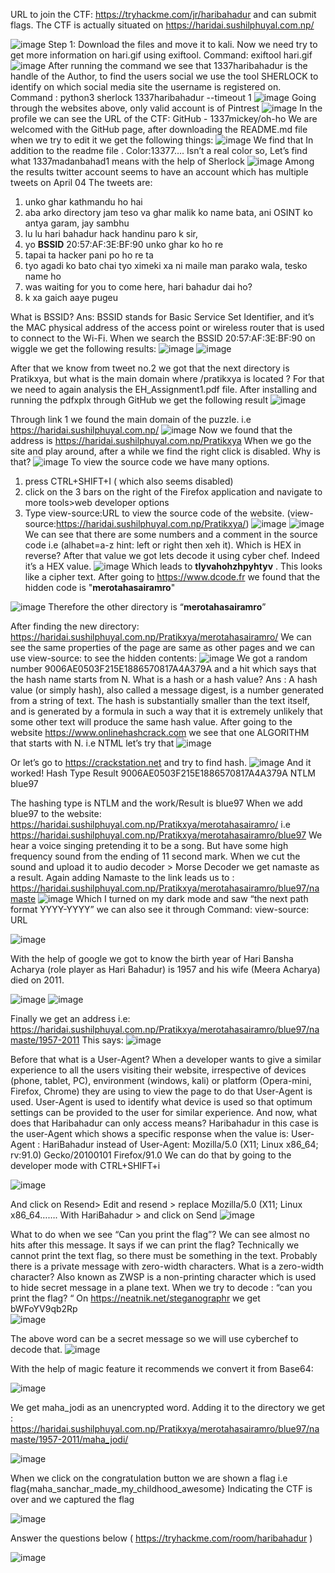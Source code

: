 URL to join the CTF: https://tryhackme.com/jr/haribahadur and can submit flags. 
The CTF is actually situated on https://haridai.sushilphuyal.com.np/


![image](https://user-images.githubusercontent.com/68239030/200747342-37e7e3a5-bbd3-4350-8804-7128abf896ad.png)
Step 1: Download the files and move it to kali.
Now we need try to get more information on hari.gif using exiftool.
Command: exiftool hari.gif  
![image](https://user-images.githubusercontent.com/68239030/200747436-5bbfbcf2-f247-4036-bd71-5a09bd73e9ad.png)
After running the command we see that 1337haribahadur is the handle of the Author, to find the users social we use the tool SHERLOCK to identify on which social media site the username is registered on.
Command : python3 sherlock 1337haribahadur --timeout 1
![image](https://user-images.githubusercontent.com/68239030/200747624-50fe4b5f-102f-4c93-b210-e26c63f9a4c1.png)
Going through the websites above, only valid account is of Pintrest
![image](https://user-images.githubusercontent.com/68239030/200747660-3fdade74-1c46-4eee-933b-c7689b21c5b2.png)
In the profile we can see the URL of the CTF: GitHub - 1337mickey/oh-ho
We are welcomed with the GitHub page, after downloading the README.md file when we try to edit it we get the following things:
![image](https://user-images.githubusercontent.com/68239030/200747904-730f4d8e-ef83-446d-98ac-cefa89c4d946.png)
We find that <span style="color:1337madanbahad1 has some social media"></span>   In addition to the readme file . Color:13377…. Isn’t a real color so,
Let’s find what 1337madanbahad1 means with the help of Sherlock 
![image](https://user-images.githubusercontent.com/68239030/200747932-2f68f1c5-a281-439a-a423-2f8dbb8493b7.png)
Among the results twitter account seems to have an account which has multiple tweets on April 04
The tweets are:
1.	unko ghar kathmandu ho hai
2.	aba arko directory jam teso va ghar malik ko name bata, ani OSINT ko antya garam, jay sambhu
3.	lu lu hari bahadur hack handinu paro k sir,
4.	yo **BSSID** 20:57:AF:3E:BF:90 unko ghar ko ho re
5.	tapai ta hacker pani po ho re ta
6.	tyo agadi ko bato chai tyo ximeki xa ni maile man parako wala, tesko name ho
7.	was waiting for you to come here, hari bahadur dai ho?
8.	k xa gaich aaye pugeu

What is BSSID?
 Ans: BSSID stands for Basic Service Set Identifier, and it’s the MAC physical address of the access point or wireless router that is used to connect to the Wi-Fi.
When we search the BSSID 20:57:AF:3E:BF:90 on wiggle we get the following results:
![image](https://user-images.githubusercontent.com/68239030/200748018-17dcc9c6-090d-4233-84f0-e69f35045838.png)
![image](https://user-images.githubusercontent.com/68239030/200748042-837fe170-c91d-4bae-b9fb-40de3c422e4c.png)

After that we know from tweet no.2 we got that the next directory is Pratikxya, but what is the main domain where /pratikxya is located ?
For that we need to again analysis the  EH_Assignment1.pdf  file.
After installing and running the pdfxplx through GitHub we get the following result
![image](https://user-images.githubusercontent.com/68239030/200748095-c26dc33c-5435-429c-88dc-9574cf7211b5.png)

Through link 1 we found the main domain of the puzzle. i.e  https://haridai.sushilphuyal.com.np/
![image](https://user-images.githubusercontent.com/68239030/200748179-12ba694f-19f6-42fd-875b-ce6d436b00b8.png)
Now we found that the address is https://haridai.sushilphuyal.com.np/Pratikxya 
When we go the site and play around, after a while we find the right click is disabled.  Why is that?
![image](https://user-images.githubusercontent.com/68239030/200748205-45e6949a-cc19-49e3-85e4-cb36c314ebf6.png)
To view the source code we have many options.
1)	press CTRL+SHIFT+I ( which also seems disabled)
2)	click on the 3 bars on the right of the Firefox application and navigate to more tools>web developer options
3)	Type view-source:URL to view the source code of the website.
(view-source:https://haridai.sushilphuyal.com.np/Pratikxya/)
![image](https://user-images.githubusercontent.com/68239030/200748243-a79070e7-d187-4664-ab97-2c27b52f0c11.png)
![image](https://user-images.githubusercontent.com/68239030/200748263-9f500f7c-da51-4c43-9b8b-00286c37a562.png)
We can see that there are some numbers and a comment in the source code i.e (alhabet=a-z  hint: left or right then xeh it). Which is HEX in reverse? 
After that value we got lets decode it using cyber chef.
Indeed it’s a HEX value.
![image](https://user-images.githubusercontent.com/68239030/200748354-a21c72ae-02ef-4bd9-9e37-c2c130ac6901.png)
Which leads to **tlyvahohzhpyhtyv** . This looks like a cipher text. 
After going to https://www.dcode.fr we found that the hidden code is "**merotahasairamro**"

![image](https://user-images.githubusercontent.com/68239030/200748441-95f50657-1c2c-4d9d-8579-637f605c1675.png)
Therefore the other directory is “**merotahasairamro**”

After finding the new directory: https://haridai.sushilphuyal.com.np/Pratikxya/merotahasairamro/
We can see the same properties of the page are same as other pages and we can use view-source: to see the hidden contents:
![image](https://user-images.githubusercontent.com/68239030/200748545-9508ce9a-7b14-4683-9f4d-89b25ab4adc0.png)
We got a random number 9006AE0503F215E1886570817A4A379A and a hit which says that the hash name starts from N.
What is a hash or a hash value?
Ans : A hash value (or simply hash), also called a message digest, is a number generated from a string of text. The hash is substantially smaller than the text itself, and is generated by a formula in such a way that it is extremely unlikely that some other text will produce the same hash value.
After going to the website https://www.onlinehashcrack.com 
we see that one ALGORITHM that starts with N. i.e NTML let’s try that
![image](https://user-images.githubusercontent.com/68239030/200748659-78f4e68a-52db-4009-bd79-1d6012a8ed88.png)

Or let’s go to https://crackstation.net and try to find hash.
![image](https://user-images.githubusercontent.com/68239030/200748708-324fa5ef-ec3a-4919-b213-6d92648cee31.png)
And it worked!
Hash                            	Type  Result
9006AE0503F215E1886570817A4A379A	NTLM	blue97

The hashing type is NTLM and the work/Result is blue97
When we add blue97 to the website:
https://haridai.sushilphuyal.com.np/Pratikxya/merotahasairamro/ 
 i.e 
https://haridai.sushilphuyal.com.np/Pratikxya/merotahasairamro/blue97 
We hear a voice singing pretending it to be a song.  But have some high frequency sound from the ending of 11 second mark. 
When we cut the sound and upload it to audio decoder > Morse Decoder we get namaste as a result.
Again adding Namaste to the link leads us to : 
https://haridai.sushilphuyal.com.np/Pratikxya/merotahasairamro/blue97/namaste
![image](https://user-images.githubusercontent.com/68239030/200748864-04c5b693-7fb9-4381-8de2-bab955c0d00f.png)
Which I turned on my dark mode and saw “the next path format YYYY-YYYY” we can also see it through Command: view-source: URL

![image](https://user-images.githubusercontent.com/68239030/200748937-3a58f329-ded0-4262-8968-3f9443bf3148.png)

With the help of google we got to know the birth year of Hari Bansha Acharya (role player as Hari Bahadur) is 1957 and his wife (Meera Acharya) died on 2011.


![image](https://user-images.githubusercontent.com/68239030/200748971-8da0e0fe-7c15-45a2-95bf-87a051c5184b.png) ![image](https://user-images.githubusercontent.com/68239030/200748983-01951f4f-3e3d-4b50-82ce-99ae8bc04572.png)

Finally we get an address i.e: https://haridai.sushilphuyal.com.np/Pratikxya/merotahasairamro/blue97/namaste/1957-2011
This says: 
![image](https://user-images.githubusercontent.com/68239030/200749032-41188954-dbd3-42f9-acfd-64c9c0f80d6f.png)


Before that what is a User-Agent?
When a developer wants to give a similar experience to all the users visiting their website, irrespective of devices (phone, tablet, PC), environment (windows, kali) or platform (Opera-mini, Firefox, Chrome) they are using to view the page to do that User-Agent is used. User-Agent is used to identify what device is used so that optimum settings can be provided to the user for similar experience.
And now, what does that Haribahadur can only access means?
Haribahadur in this case is the user-Agent which shows a specific response when the value is: 
 User-Agent : HariBahadur 
instead of 
User-Agent: Mozilla/5.0 (X11; Linux x86_64; rv:91.0) Gecko/20100101 Firefox/91.0
We can do that by going to the developer mode with CTRL+SHIFT+i 

![image](https://user-images.githubusercontent.com/68239030/200749084-c3930575-3107-48cc-a252-c65cb40b0f8d.png)

And click on Resend> Edit and resend > replace Mozilla/5.0 (X11; Linux x86_64……. With  HariBahadur >  and click on Send 
![image](https://user-images.githubusercontent.com/68239030/200749131-8e60421f-e0cd-44ad-b9a9-bac4065c0347.png)

What to do when we see “Can you print the fl⁠⁠⁠⁠⁠⁠⁠⁠⁠⁠⁠ag”?
We can see almost no hits after this message. It says if we can print the flag? Technically we cannot print the text flag, so there must be something in the text. Probably there is a private message with zero-width characters. 
What is a zero-width character? 
Also known as ZWSP is a non-printing character which is used to hide secret message in a plane text. 
When we try to decode : “can you print the fl⁠⁠⁠⁠⁠⁠⁠⁠⁠⁠⁠ag? “
On https://neatnik.net/steganographr we get bWFoYV9qb2Rp  
![image](https://user-images.githubusercontent.com/68239030/200749162-0d56d2df-9654-4494-9792-a87ecedc7866.png)

The above word can be a secret message so we will use cyberchef to decode that.
![image](https://user-images.githubusercontent.com/68239030/200749191-9ccffeac-6a05-49cb-9341-7dad5491c992.png)

With the help of magic feature it recommends we convert it from Base64:

![image](https://user-images.githubusercontent.com/68239030/200749221-90148e65-0dc1-4444-bbbb-46880d9a2e8d.png)

We get maha_jodi as an unencrypted word. 
Adding it to the directory we get : https://haridai.sushilphuyal.com.np/Pratikxya/merotahasairamro/blue97/namaste/1957-2011/maha_jodi/

![image](https://user-images.githubusercontent.com/68239030/200749244-de70a985-b4da-42c1-bd85-0ce6824c1ad5.png)

When we click on the congratulation button we are shown a flag i.e flag{maha_sanchar_made_my_childhood_awesome} 
Indicating the CTF is over and we captured the flag

![image](https://user-images.githubusercontent.com/68239030/200749283-9d303460-971c-4ff8-8beb-6140f1a3067d.png)



Answer the questions below ( https://tryhackme.com/room/haribahadur )

![image](https://user-images.githubusercontent.com/68239030/200749695-e339a514-554d-499b-8572-f1ce9c480fbb.png)






